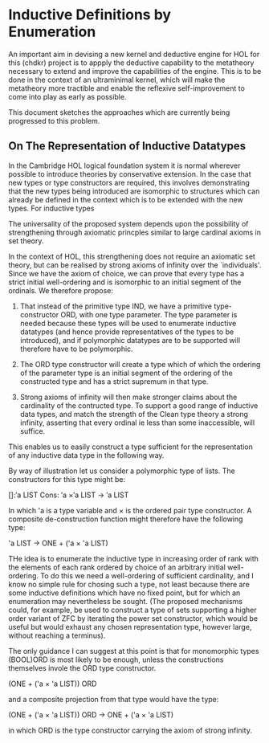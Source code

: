 # Inductive Definitions by Enumeration

An important aim in devising a new kernel and deductive engine
for HOL for this (chdkr) project is to appply the deductive capability
to the metatheory necessary to extend and improve
the capabilities of the engine.
This is to be done in the context of an ultraminimal kernel,
which will make the metatheory more tractible and enable the reflexive
self-improvement to come into play as early as possible.

This document sketches the approaches which are currently
being progressed to this problem.

## On The Representation of Inductive Datatypes

In the Cambridge HOL logical foundation system it is normal
wherever possible to introduce theories by conservative extension.
In the case that new types or type constructors are required,
this involves demonstrating that the new types being introduced
are isomorphic to structures which can already be defined in the
context which is to be extended with the new types.
For inductive types 

The universality of the proposed system depends upon the possibility of
strengthening through axiomatic princples similar to
large cardinal axioms in set theory.

In the context of HOL, this strengthening does not require an axiomatic
set theory, but can be realised by strong axioms of infinity over
the `individuals'.
Since we have the axiom of choice, we can prove that every type has a
strict initial well-ordering and is isomorphic to an initial segment
of the ordinals.
We therefore propose:

1. That instead of the primitive type IND, we have a
primitive type-constructor ORD, with one type parameter.
The type parameter is needed because these types will be used
to enumerate inductive datatypes
(and hence provide representatives of the types to be introduced),
and if polymorphic datatypes are to be supported
will therefore have to be polymorphic.

2. The ORD type constructor will create a type which of which
the ordering of the parameter type is an initial segment
of the ordering of the constructed type and has
a strict supremum in that type.

3. Strong axioms of infinity will then make stronger claims
about the cardinality of the contructed type.
To support a good range of inductive data types,
and match the strength of the Clean type theory a strong infinity, 
asserting that every ordinal ie less than some inaccessible,
will suffice.

This enables us to easily construct a type sufficient for
the representation of any inductive data type in the following way.

By way of illustration let us consider a polymorphic type of lists.
The constructors for this type might be:

[]:′a LIST
Cons: ′a ×′a LIST → ′a LIST

In which 'a is a type variable and × is the ordered pair
type constructor.
A composite de-construction function might therefore have the following type:

'a LIST → ONE + ('a × 'a LIST)

THe idea is to enumerate the inductive type in increasing order of rank
with the elements of each rank ordered by choice of
an arbitrary initial well-ordering.
To do this we need a well-ordering of sufficient cardinality,
and I know no simple rule for chosing such a type,
not least because there are some inductive definitions which have
no fixed point, but for which an enumeration may nevertheless be sought.
(The proposed mechanisms could, for example, be used to construct
a type of sets supporting a higher order variant of ZFC by iterating
the power set constructor, which would be useful but would exhaust
any chosen representation type, however large,
without reaching a terminus).

The only guidance I can suggest at this point is that for
monomorphic types (BOOL)ORD is most likely to be enough,
unless the constructions themselves invole the ORD type constructor.


(ONE + ('a × 'a LIST)) ORD

and a composite projection from that type would have the type:

(ONE + ('a × 'a LIST)) ORD  → ONE + ('a × 'a LIST)

in which ORD is the type constructor carrying
the axiom of strong infinity.